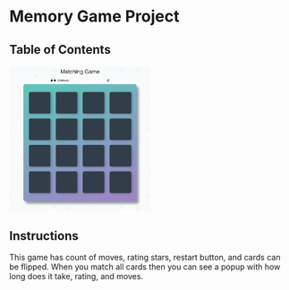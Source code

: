 # Memory Game Project

## Table of Contents
<img src="https://github.com/im182cm/Memory-Game/blob/master/img/memory_game.png" width=50%>

## Instructions

This game has count of moves, rating stars, restart button, and cards can be flipped. When you match all cards then you can see a popup with how long does it take, rating, and moves.
